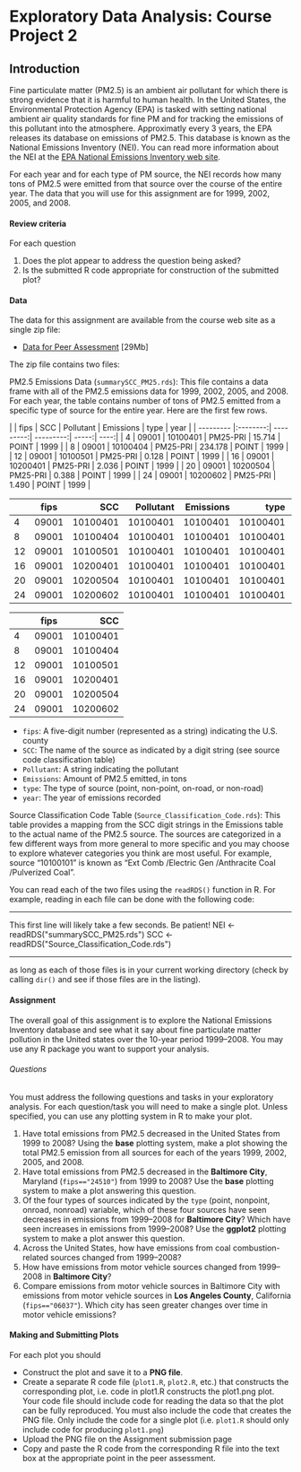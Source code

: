 # Exploratory Data Analysis: Course Project 2

## Introduction

Fine particulate matter (PM2.5) is an ambient air pollutant for which there is strong evidence that it is harmful to human health. In the United States, the Environmental Protection Agency (EPA) is tasked with setting national ambient air quality standards for fine PM and for tracking the emissions of this pollutant into the atmosphere. Approximatly every 3 years, the EPA releases its database on emissions of PM2.5. This database is known as the National Emissions Inventory (NEI). You can read more information about the NEI at the [EPA National Emissions Inventory web site](https://www3.epa.gov/ttn/chief/eiinformation.html).

For each year and for each type of PM source, the NEI records how many tons of PM2.5 were emitted from that source over the course of the entire year. The data that you will use for this assignment are for 1999, 2002, 2005, and 2008.

#### Review criteria

For each question

1. Does the plot appear to address the question being asked?
2. Is the submitted R code appropriate for construction of the submitted plot?

#### Data

The data for this assignment are available from the course web site as a single zip file:

* [Data for Peer Assessment](https://d396qusza40orc.cloudfront.net/exdata%2Fdata%2FNEI_data.zip) [29Mb]

The zip file contains two files:

PM2.5 Emissions Data (```summarySCC_PM25.rds```): This file contains a data frame with all of the PM2.5 emissions data for 1999, 2002, 2005, and 2008. For each year, the table contains number of tons of PM2.5 emitted from a specific type of source for the entire year. Here are the first few rows.

|    |  fips |      SCC | Pollutant | Emissions |  type | year |
| --------- |:--------:| ---------:| ---------:| -----:| ----:|
| 4 | 09001 | 10100401 |  PM25-PRI |    15.714 | POINT | 1999 |
| 8 | 09001 | 10100404 |  PM25-PRI |   234.178 | POINT | 1999 |
| 12 | 09001 | 10100501 |  PM25-PRI |     0.128 | POINT | 1999 |
| 16 | 09001 | 10200401 |  PM25-PRI |     2.036 | POINT | 1999 |
| 20 | 09001 | 10200504 |  PM25-PRI |     0.388 | POINT | 1999 |
| 24 | 09001 | 10200602 |  PM25-PRI |     1.490 | POINT | 1999 |

|    | fips  | SCC      | Pollutant      | Emissions      | type      | year      |
| -- |:-----:| --------:| --------:| --------:| --------:| --------:|
| 4  | 09001 | 10100401 | 10100401 | 10100401 | 10100401 | 10100401 |
| 8  | 09001 | 10100404 | 10100401 | 10100401 | 10100401 | 10100401 |
| 12 | 09001 | 10100501 | 10100401 | 10100401 | 10100401 | 10100401 |
| 16 | 09001 | 10200401 | 10100401 | 10100401 | 10100401 | 10100401 |
| 20 | 09001 | 10200504 | 10100401 | 10100401 | 10100401 | 10100401 |
| 24 | 09001 | 10200602 | 10100401 | 10100401 | 10100401 | 10100401 |


|         | fips           | SCC  |
| ------------- |:-------------:| -----:|
| 4      | 09001 | 10100401 |
| 8      | 09001      |   10100404 |
| 12 | 09001      |    10100501 |
| 16 | 09001      |    10200401 |
| 20 | 09001      |    10200504 |
| 24 | 09001      |    10200602 |


* ```fips```: A five-digit number (represented as a string) indicating the U.S. county
* ```SCC```: The name of the source as indicated by a digit string (see source code classification table)
* ```Pollutant```: A string indicating the pollutant
* ```Emissions```: Amount of PM2.5 emitted, in tons
* ```type```: The type of source (point, non-point, on-road, or non-road)
* ```year```: The year of emissions recorded

Source Classification Code Table (```Source_Classification_Code.rds```): This table provides a mapping from the SCC digit strings in the Emissions table to the actual name of the PM2.5 source. The sources are categorized in a few different ways from more general to more specific and you may choose to explore whatever categories you think are most useful. For example, source “10100101” is known as “Ext Comb /Electric Gen /Anthracite Coal /Pulverized Coal”.

You can read each of the two files using the ```readRDS()``` function in R. For example, reading in each file can be done with the following code:

___
This first line will likely take a few seconds. Be patient!
NEI <- readRDS("summarySCC_PM25.rds")
SCC <- readRDS("Source_Classification_Code.rds")
___
as long as each of those files is in your current working directory (check by calling ```dir()``` and see if those files are in the listing).


#### Assignment

The overall goal of this assignment is to explore the National Emissions Inventory database and see what it say about fine particulate matter pollution in the United states over the 10-year period 1999–2008. You may use any R package you want to support your analysis.

###### Questions

You must address the following questions and tasks in your exploratory analysis. For each question/task you will need to make a single plot. Unless specified, you can use any plotting system in R to make your plot.

1. Have total emissions from PM2.5 decreased in the United States from 1999 to 2008? Using the **base** plotting system, make a plot showing the total PM2.5 emission from all sources for each of the years 1999, 2002, 2005, and 2008.
2. Have total emissions from PM2.5 decreased in the **Baltimore City**, Maryland (```fips=="24510"```) from 1999 to 2008? Use the **base** plotting system to make a plot answering this question.
3. Of the four types of sources indicated by the ```type``` (point, nonpoint, onroad, nonroad) variable, which of these four sources have seen decreases in emissions from 1999–2008 for **Baltimore City**? Which have seen increases in emissions from 1999–2008? Use the **ggplot2** plotting system to make a plot answer this question.
4. Across the United States, how have emissions from coal combustion-related sources changed from 1999–2008?
5. How have emissions from motor vehicle sources changed from 1999–2008 in **Baltimore City**?
6. Compare emissions from motor vehicle sources in Baltimore City with emissions from motor vehicle sources in **Los Angeles County**, California (```fips=="06037"```). Which city has seen greater changes over time in motor vehicle emissions?

#### Making and Submitting Plots

For each plot you should

* Construct the plot and save it to a **PNG file**.
* Create a separate R code file (```plot1.R```, ```plot2.R```, etc.) that constructs the corresponding plot, i.e. code in plot1.R constructs the plot1.png plot. Your code file should include code for reading the data so that the plot can be fully reproduced. You must also include the code that creates the PNG file. Only include the code for a single plot (i.e. ```plot1.R``` should only include code for producing ```plot1.png```)
* Upload the PNG file on the Assignment submission page
* Copy and paste the R code from the corresponding R file into the text box at the appropriate point in the peer assessment.
